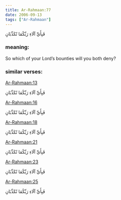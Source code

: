 ```yaml
---
title: Ar-Rahmaan:77
date: 2006-09-13
tags: ["Ar-Rahmaan"]
---
```

فَبِأَيِّ آلَاءِ رَبِّكُمَا تُكَذِّبَانِ
### meaning: 
So which of your Lord’s bounties will you both deny?
### similar verses: 

[Ar-Rahmaan:13](/55/13)

فَبِأَيِّ آلَاءِ رَبِّكُمَا تُكَذِّبَانِ

[Ar-Rahmaan:16](/55/16)

فَبِأَيِّ آلَاءِ رَبِّكُمَا تُكَذِّبَانِ

[Ar-Rahmaan:18](/55/18)

فَبِأَيِّ آلَاءِ رَبِّكُمَا تُكَذِّبَانِ

[Ar-Rahmaan:21](/55/21)

فَبِأَيِّ آلَاءِ رَبِّكُمَا تُكَذِّبَانِ

[Ar-Rahmaan:23](/55/23)

فَبِأَيِّ آلَاءِ رَبِّكُمَا تُكَذِّبَانِ

[Ar-Rahmaan:25](/55/25)

فَبِأَيِّ آلَاءِ رَبِّكُمَا تُكَذِّبَانِ

